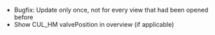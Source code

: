 * Bugfix: Update only once, not for every view that had been opened before
* Show CUL_HM valvePosition in overview (if applicable)